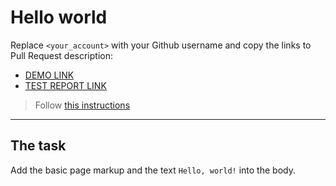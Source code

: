 # Hello world
Replace `<your_account>` with your Github username and copy the links to Pull Request description:
- [DEMO LINK](https://roman-romanenko.github.io/layout_hello-world/)
- [TEST REPORT LINK](https://roman-romanenko.github.io/layout_hello-world/report/html_report/)

> Follow [this instructions](https://mate-academy.github.io/layout_task-guideline/#how-to-solve-the-layout-tasks-on-github)
___

## The task
Add the basic page markup and the text `Hello, world!` into the body.
